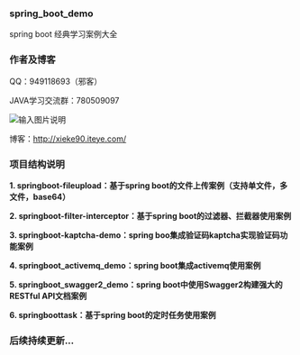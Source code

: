 ### spring_boot_demo

spring boot 经典学习案例大全

### 作者及博客

QQ：949118693（邪客）

JAVA学习交流群：780509097

![输入图片说明](https://gitee.com/uploads/images/2018/0616/091012_2e93400f_583593.png "Java技术交流群.png")

博客：http://xieke90.iteye.com/

### 项目结构说明

**1. springboot-fileupload：基于spring boot的文件上传案例（支持单文件，多文件，base64）** 

**2. springboot-filter-interceptor：基于spring boot的过滤器、拦截器使用案例** 

**3. springboot-kaptcha-demo：spring boo集成验证码kaptcha实现验证码功能案例** 

**4. springboot_activemq_demo：spring boot集成activemq使用案例** 

**5. springboot_swagger2_demo：spring boot中使用Swagger2构建强大的RESTful API文档案例** 

**6. springboottask：基于spring boot的定时任务使用案例** 

 
### 后续持续更新...

